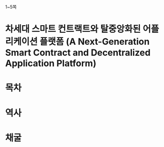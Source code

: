 1~5쪽

# 차세대 스마트 컨트랙트와 탈중앙화된 어플리케이션 플랫폼 (A Next-Generation Smart Contract and Decentralized Application Platform) 


# 목차


# 역사


# 채굴
